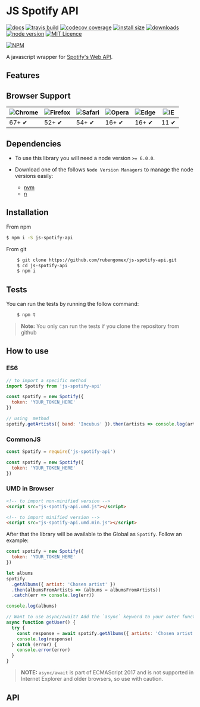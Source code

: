 # JS Spotify API

[![docs](http://inch-ci.org/github/rubengomex/js-spotify-api.svg?branch=master)](https://rubengomex.github.io/js-spotify-api/)
[![travis build](https://img.shields.io/travis/rubengomex/js-spotify-api.svg)](https://travis-ci.org/rubengomex/js-spotify-api)
[![codecov coverage](https://img.shields.io/codecov/c/github/rubengomex/js-spotify-api.svg)](https://codecov.io/gh/rubengomex/js-spotify-api)
[![install size](https://packagephobia.now.sh/badge?p=js-spotify-api)](https://packagephobia.now.sh/result?p=js-spotify-api)
[![downloads](https://img.shields.io/npm/dm/js-spotify-api.svg)](https://npm-stat.com/charts.html?package=js-spotify-api&from=2017-08-11)
[![node version](https://img.shields.io/node/v/js-spotify-api.svg)](https://nodejs.org)
[![MIT Licence](https://img.shields.io/npm/l/js-spotify-api.svg)](https://opensource.org/licenses/MIT)

[![NPM](https://nodei.co/npm/js-spotify-api.png?downloads=true&downloadRank=true&stars=true)](https://npm.im/js-spotify-api)

A javascript wrapper for [Spotify's Web API](https://developer.spotify.com/web-api/).

## Features

## Browser Support

| ![Chrome](https://raw.github.com/alrra/browser-logos/master/src/chrome/chrome_48x48.png) | ![Firefox](https://raw.github.com/alrra/browser-logos/master/src/firefox/firefox_48x48.png) | ![Safari](https://raw.github.com/alrra/browser-logos/master/src/safari/safari_48x48.png) | ![Opera](https://raw.github.com/alrra/browser-logos/master/src/opera/opera_48x48.png) | ![Edge](https://raw.github.com/alrra/browser-logos/master/src/edge/edge_48x48.png) | ![IE](https://raw.github.com/alrra/browser-logos/master/src/archive/internet-explorer_9-11/internet-explorer_9-11_48x48.png) |
| ---------------------------------------------------------------------------------------- | ------------------------------------------------------------------------------------------- | ---------------------------------------------------------------------------------------- | ------------------------------------------------------------------------------------- | ---------------------------------------------------------------------------------- | ---------------------------------------------------------------------------------------------------------------------------- |
| 67+ ✔                                                                                    | 52+ ✔                                                                                       | 54+ ✔                                                                                    | 16+ ✔                                                                                 | 16+ ✔                                                                              | 11 ✔                                                                                                                         |

## Dependencies

- To use this library you will need a node version `>= 6.0.0`.

- Download one of the follows `Node Version Managers` to manage the node versions easily:
  - [nvm](https://github.com/creationix/nvm/blob/master/README.md)
  - [n](https://github.com/tj/n)

## Installation

From npm

```bash
$ npm i -S js-spotify-api
```

From git

```bash
    $ git clone https://github.com/rubengomex/js-spotify-api.git
    $ cd js-spotify-api
    $ npm i
```

## Tests

You can run the tests by running the follow command:

```bash
    $ npm t
```

> **Note:** You only can run the tests if you clone the repository from github

## How to use

### ES6

```js
// to import a specific method
import Spotify from 'js-spotify-api'

const spotify = new Spotify({
  token: 'YOUR_TOKEN_HERE'
})

// using  method
spotify.getArtists({ band: 'Incubus' }).then(artists => console.log(artists))
```

### CommonJS

```js
const Spotify = require('js-spotify-api')

const spotify = new Spotify({
  token: 'YOUR_TOKEN_HERE'
})
```

### UMD in Browser

```html
<!-- to import non-minified version -->
<script src="js-spotify-api.umd.js"></script>

<!-- to import minified version -->
<script src="js-spotify-api.umd.min.js"></script>
```

After that the library will be available to the Global as `Spotify`. Follow an example:

```js
const spotify = new Spotify({
  token: 'YOUR_TOKEN_HERE'
})

let albums
spotify
  .getAlbums({ artist: 'Chosen artist' })
  .then(albumsFromArtists => (albums = albumsFromArtists))
  .catch(err => console.log(err))

console.log(albums)

// Want to use async/await? Add the `async` keyword to your outer function/method.
async function getUser() {
  try {
    const response = await spotify.getAlbums({ artists: 'Chosen artist' })
    console.log(response)
  } catch (error) {
    console.error(error)
  }
}
```

> **NOTE:** `async/await` is part of ECMAScript 2017 and is not supported in Internet
> Explorer and older browsers, so use with caution.

## API
